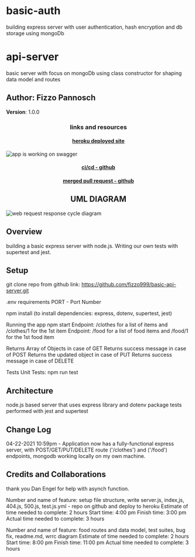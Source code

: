 # basic-auth

building express server with user authentication, hash encryption and db storage using mongoDb

# api-server

basic server with focus on mongoDb using class constructor for shaping data model and routes

## Author: Fizzo Pannosch

**Version**: 1.0.0

<!-- (increment the patch/fix version number if you make more commits past your first submission) -->

### <center> links and resources </center>

#### <center> [heroku deployed site](https://fizzo-api-server.herokuapp.com/) </center>

![app is working on swagger](src/1425.PNG)

<!-- #### <center> [github actions](https://github.com/fizzo999/server-deployment-practice/actions) </center> -->

<!-- #### <center> [github pull request](https://github.com/fizzo999/server-deployment-practice/pull/1) </center> -->

#### <center> [ci/cd - github](https://github.com/fizzo999/api-server/actions/runs/776719270) </center>

#### <center> [merged pull request - github](https://github.com/fizzo999/api-server/pull/2) </center>

<!-- ![Cont Integration Cont Deploy](src/continuousIntegrationContinuousDepolyment002.png) -->

## <center> UML DIAGRAM </center>

![web request response cycle diagram](src/1324-WRRC.PNG)

## Overview

building a basic express server with node.js. Writing our own tests with supertest and jest.

## Setup

git clone repo from github link:
https://github.com/fizzo999/basic-api-server.git

.env requirements
PORT - Port Number

npm install
(to install dependencies: express, dotenv, supertest, jest)

Running the app
npm start
Endpoint: /clothes for a list of items and /clothes/1 for the 1st item
Endpoint: /food for a list of food items and /food/1 for the 1st food item

Returns Array of Objects in case of GET
Returns success message in case of POST
Returns the updated object in case of PUT
Returns success message in case of DELETE

Tests
Unit Tests: npm run test

## Architecture

node.js based server that uses express library and dotenv package
tests performed with jest and supertest

## Change Log

04-22-2021 10:59pm - Application now has a fully-functional express server, with POST/GET/PUT/DELETE route ('/clothes') and ('/food') endpoints, mongodb working locally on my own machine.

## Credits and Collaborations

thank you Dan Engel for help with asynch function.

Number and name of feature: setup file structure, write server.js, index,js, 404.js, 500.js, test.js.yml - repo on github and deploy to heroku
Estimate of time needed to complete: 2 hours
Start time: 4:00 pm
Finish time: 3:00 pm
Actual time needed to complete: 3 hours

Number and name of feature: food routes and data model, test suites, bug fix, readme.md, wrrc diagram
Estimate of time needed to complete: 2 hours
Start time: 8:00 pm
Finish time: 11:00 pm
Actual time needed to complete: 3 hours
